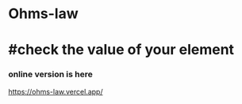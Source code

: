# Ohms-law
# #check the value of your element

### online version is here
https://ohms-law.vercel.app/
